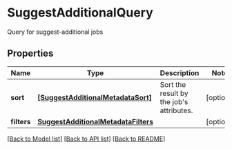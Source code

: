 # SuggestAdditionalQuery

Query for suggest-additional jobs

## Properties
Name | Type | Description | Notes
------------ | ------------- | ------------- | -------------
**sort** | [**[SuggestAdditionalMetadataSort]**](SuggestAdditionalMetadataSort.md) | Sort the result by the job&#39;s attributes.  | [optional] 
**filters** | [**SuggestAdditionalMetadataFilters**](SuggestAdditionalMetadataFilters.md) |  | [optional] 

[[Back to Model list]](../README.md#documentation-for-models) [[Back to API list]](../README.md#documentation-for-api-endpoints) [[Back to README]](../README.md)


